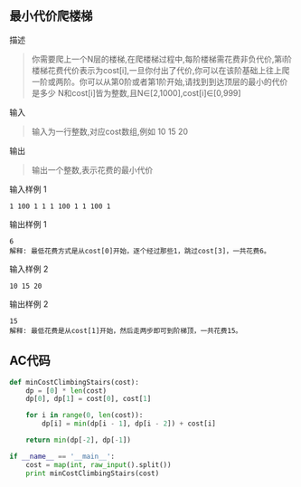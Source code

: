## 最小代价爬楼梯

描述

> 你需要爬上一个N层的楼梯,在爬楼梯过程中,每阶楼梯需花费非负代价,第i阶楼梯花费代价表示为cost[i],一旦你付出了代价,你可以在该阶基础上往上爬一阶或两阶。你可以从第0阶或者第1阶开始,请找到到达顶层的最小的代价是多少
> N和cost[i]皆为整数,且N∈[2,1000],cost[i]∈[0,999]

输入

> 输入为一行整数,对应cost数组,例如 10 15 20

输出

> 输出一个整数,表示花费的最小代价

输入样例 1 

```
1 100 1 1 1 100 1 1 100 1
```

输出样例 1

```
6
解释: 最低花费方式是从cost[0]开始，逐个经过那些1，跳过cost[3]，一共花费6。
```

输入样例 2

```
10 15 20
```

输出样例 2

```
15
解释: 最低花费是从cost[1]开始，然后走两步即可到阶梯顶，一共花费15。
```


## AC代码
```python
def minCostClimbingStairs(cost):
    dp = [0] * len(cost)
    dp[0], dp[1] = cost[0], cost[1]

    for i in range(0, len(cost)):
        dp[i] = min(dp[i - 1], dp[i - 2]) + cost[i]

    return min(dp[-2], dp[-1])

if __name__ == '__main__':
    cost = map(int, raw_input().split())
    print minCostClimbingStairs(cost)
```